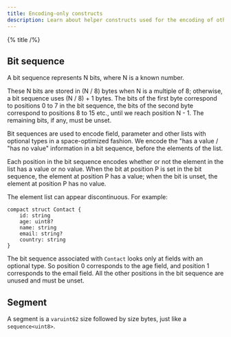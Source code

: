 ```yaml
---
title: Encoding-only constructs
description: Learn about helper constructs used for the encoding of other constructs.
---
```


{% title /%}

## Bit sequence

A bit sequence represents N bits, where N is a known number.

These N bits are stored in (N / 8) bytes when N is a multiple of 8; otherwise, a bit sequence uses (N / 8) + 1 bytes.
The bits of the first byte correspond to positions 0 to 7 in the bit sequence, the bits of the second byte correspond to
positions 8 to 15 etc., until we reach position N - 1. The remaining bits, if any, must be unset.

Bit sequences are used to encode field, parameter and other lists with optional types in a space-optimized fashion. We
encode the "has a value / "has no value" information in a bit sequence, before the elements of the list.

Each position in the bit sequence encodes whether or not the element in the list has a value or no value. When the bit
at position P is set in the bit sequence, the element at position P has a value; when the bit is unset, the element at
position P has no value.

The element list can appear discontinuous. For example:
```
compact struct Contact {
    id: string
    age: uint8?
    name: string
    email: string?
    country: string
}
```

The bit sequence associated with `Contact` looks only at fields with an optional type. So position 0 corresponds to the
age field, and position 1 corresponds to the email field. All the other positions in the bit sequence are unused and
must be unset.

## Segment

A segment is a `varuint62` size followed by size bytes, just like a `sequence<uint8>`.
